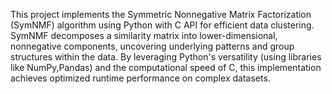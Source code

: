 This project implements the Symmetric Nonnegative Matrix Factorization (SymNMF) algorithm using Python with C API for efficient data clustering. SymNMF decomposes a similarity matrix into lower-dimensional, nonnegative components, uncovering underlying patterns and group structures within the data. By leveraging Python's versatility (using libraries like NumPy,Pandas) and the computational speed of C, this implementation achieves optimized runtime performance on complex datasets.
